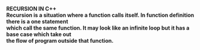  <b>RECURSION IN C++<b><br>
 Recursion is a situation where a function calls itself. In function definition there is a one statement<br>
 which call the same function. It may look like an infinite loop but it has a base case which take out <br>
 the flow of program outside that function.